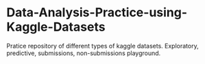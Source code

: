 # Data-Analysis-Practice-using-Kaggle-Datasets
Pratice repository of different types of kaggle datasets. 
Exploratory, predictive, submissions, non-submissions
playground.
